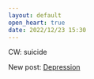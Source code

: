```yaml
---
layout: default
open_heart: true
date: 2022/12/23 15:30
---
```


CW: suicide

New post: [Depression](https://muan.co/posts/depression)
